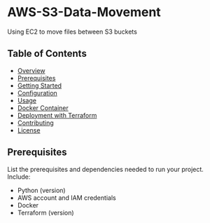 # AWS-S3-Data-Movement
Using EC2 to move files between S3 buckets

## Table of Contents

- [Overview](#overview)
- [Prerequisites](#prerequisites)
- [Getting Started](#getting-started)
- [Configuration](#configuration)
- [Usage](#usage)
- [Docker Container](#docker-container)
- [Deployment with Terraform](#deployment-with-terraform)
- [Contributing](#contributing)
- [License](#license)

## Prerequisites

List the prerequisites and dependencies needed to run your project. Include:

- Python (version)
- AWS account and IAM credentials
- Docker
- Terraform (version)
